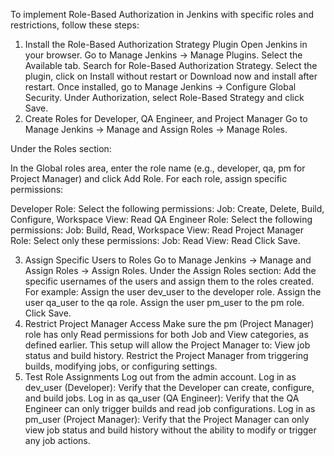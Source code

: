 To implement Role-Based Authorization in Jenkins with specific roles and restrictions, follow these steps:

1. Install the Role-Based Authorization Strategy Plugin
Open Jenkins in your browser.
Go to Manage Jenkins → Manage Plugins.
Select the Available tab.
Search for Role-Based Authorization Strategy.
Select the plugin, click on Install without restart or Download now and install after restart.
Once installed, go to Manage Jenkins → Configure Global Security.
Under Authorization, select Role-Based Strategy and click Save.
2. Create Roles for Developer, QA Engineer, and Project Manager
Go to Manage Jenkins → Manage and Assign Roles → Manage Roles.

Under the Roles section:

In the Global roles area, enter the role name (e.g., developer, qa, pm for Project Manager) and click Add Role.
For each role, assign specific permissions:

Developer Role:
Select the following permissions:
Job: Create, Delete, Build, Configure, Workspace
View: Read
QA Engineer Role:
Select the following permissions:
Job: Build, Read, Workspace
View: Read
Project Manager Role:
Select only these permissions:
Job: Read
View: Read
Click Save.

3. Assign Specific Users to Roles
Go to Manage Jenkins → Manage and Assign Roles → Assign Roles.
Under the Assign Roles section:
Add the specific usernames of the users and assign them to the roles created.
For example:
Assign the user dev_user to the developer role.
Assign the user qa_user to the qa role.
Assign the user pm_user to the pm role.
Click Save.
4. Restrict Project Manager Access
Make sure the pm (Project Manager) role has only Read permissions for both Job and View categories, as defined earlier.
This setup will allow the Project Manager to:
View job status and build history.
Restrict the Project Manager from triggering builds, modifying jobs, or configuring settings.
5. Test Role Assignments
Log out from the admin account.
Log in as dev_user (Developer):
Verify that the Developer can create, configure, and build jobs.
Log in as qa_user (QA Engineer):
Verify that the QA Engineer can only trigger builds and read job configurations.
Log in as pm_user (Project Manager):
Verify that the Project Manager can only view job status and build history without the ability to modify or trigger any job actions.
